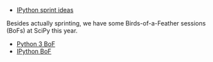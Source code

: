 - [IPython sprint ideas](./Sprints:-SciPy2014/Sprint-ideas)

Besides actually sprinting, we have some Birds-of-a-Feather sessions (BoFs) at SciPy this year.

- [Python 3 BoF](./Sprints:-SciPy2014-Py3-BoF)
- [IPython BoF](./Sprints:-SciPy2014-IPython-BoF)
